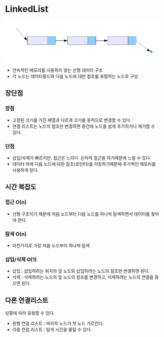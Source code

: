LinkedList
===
![img.png](images/linkedLIst.png)
- 연속적인 메모리를 사용하지 않는 선형 데이터 구조
- 각 노드는 데이터필드와 다음 노드에 대한 참조를 포함하는 노드로 구성

## 장단점
### 장점
- 고정된 크기를 가진 배열과 다르게 크기를 동적으로 변경할 수 있다. 
- 연결 리스트는 노드의 참조만 변경하면 중간에 노드를 쉽게 추가하거나 제거할 수 있다.
### 단점
- 삽입/삭제가 빠르지만, 접근은 느리다. 순차적 접근을 하기때문에 느릴 수 있다.
- 데이터 외에 다음 노드에 대한 참조(포인터)를 저장하기때문에 추가적인 메모리를 사용하게 된다.

## 시간 복잡도
### 접근 O(n)
- 선형 구조이기 때문에 처음 노드부터 다음 노드를 하나씩 탐색하면서 데이터를 찾아야 한다.

### 탐색 O(n)
- 마찬가지로 가장 처음 노드부터 하나씩 탐색

### 삽입/삭제 O(1)
- 삽입 : 삽입하려는 위치의 앞 노드와 삽입하려는 노드의 참조만 변경하면 된다.
- 삭제 : 삭제하려는 노드의 앞 노드의 참조를 변경하고, 삭제하려는 노드의 연결을 끊으면 된다.


## 다른 연결리스트
상황에 따라 유용할 수 있다.
- 원형 연결 리스트 : 마지막 노드가 첫 노드 가르킨다.
- 이중 연결 리스트 : 탐색 시간을 줄일 수 있다.

